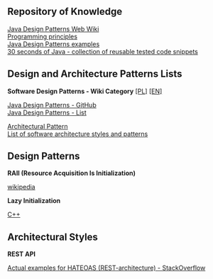 ## Repository of Knowledge  

[Java Design Patterns Web Wiki](https://github.com/iluwatar/java-design-patterns-web/wiki)  
[Programming principles](https://github.com/webpro/programming-principles)  
[Java Design Patterns examples](https://github.com/iluwatar/java-design-patterns)  
[30 seconds of Java - collection of reusable tested code snippets](https://github.com/iluwatar/30-seconds-of-java#table-of-contents)  

## Design and Architecture Patterns Lists  

**Software Design Patterns - Wiki Category** [[PL]](https://pl.wikipedia.org/wiki/Kategoria:Wzorce_projektowe) [[EN]](https://en.wikipedia.org/wiki/Category:Software_design_patterns)  

[Java Design Patterns - GitHub](https://github.com/iluwatar/java-design-patterns)  
[Java Design Patterns - List](https://java-design-patterns.com/patterns)  

[Architectural Pattern](https://en.wikipedia.org/wiki/Architectural_pattern)  
[List of software architecture styles and patterns](https://en.wikipedia.org/wiki/List_of_software_architecture_styles_and_patterns)  

## Design Patterns  

**RAII (Resource Acquisition Is Initialization)**

[wikipedia](https://pl.wikipedia.org/wiki/Resource_Acquisition_Is_Initialization)

**Lazy Initialization**

[C++](https://cpp-polska.pl/post/pozna-inicjalizacja-w-c)  

## Architectural Styles

**REST API**  

[Actual examples for HATEOAS (REST-architecture) - StackOverflow](https://stackoverflow.com/questions/1139095/actual-examples-for-hateoas-rest-architecture)  
